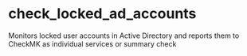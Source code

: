 # check_locked_ad_accounts
Monitors locked user accounts in Active Directory and reports them to CheckMK as individual services or summary check
